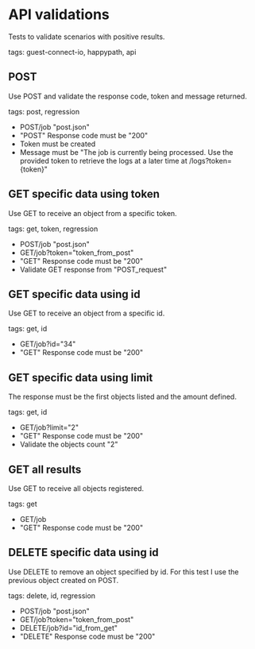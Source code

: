 # API validations

Tests to validate scenarios with positive results.

tags: guest-connect-io, happypath, api

## POST 
Use POST and validate the response code, token and message returned.

tags: post, regression

* POST/job "post.json"
* "POST" Response code must be "200"
* Token must be created
* Message must be "The job is currently being processed. Use the provided token to retrieve the logs at a later time at /logs?token={token}"


## GET specific data using token
Use GET to receive an object from a specific token.

tags: get, token, regression

* POST/job "post.json"
* GET/job?token="token_from_post"
* "GET" Response code must be "200"
* Validate GET response from "POST_request"


## GET specific data using id
Use GET to receive an object from a specific id.

tags: get, id

* GET/job?id="34"
* "GET" Response code must be "200"


## GET specific data using limit
The response must be the first objects listed and the amount defined. 

tags: get, id

* GET/job?limit="2"
* "GET" Response code must be "200"
* Validate the objects count "2"


## GET all results
Use GET to receive all objects registered.

tags: get

* GET/job
* "GET" Response code must be "200"


## DELETE specific data using id
Use DELETE to remove an object specified by id. 
For this test I use the previous object created on POST.

tags: delete, id, regression

* POST/job "post.json"
* GET/job?token="token_from_post"
* DELETE/job?id="id_from_get"
* "DELETE" Response code must be "200"
